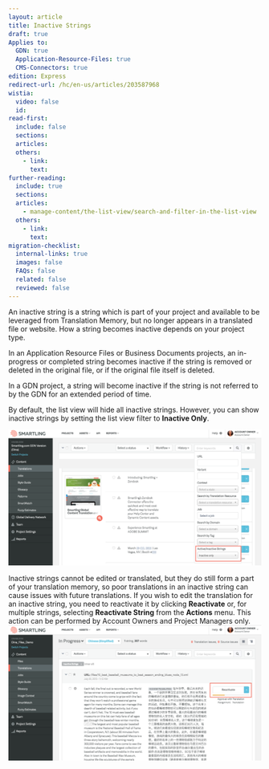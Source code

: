 ```yaml
---
layout: article
title: Inactive Strings
draft: true
Applies to:
  GDN: true
  Application-Resource-Files: true
  CMS-Connectors: true
edition: Express
redirect-url: /hc/en-us/articles/203587968
wistia:
  video: false
  id:
read-first:
  include: false
  sections:
  articles:
  others:
    - link:
      text:
further-reading:
  include: true
  sections:
  articles:
    - manage-content/the-list-view/search-and-filter-in-the-list-view
  others:
    - link:
      text:
migration-checklist:
  internal-links: true
  images: false
  FAQs: false
  related: false
  reviewed: false
---
```



An inactive string is a string which is part of your project and available to be leveraged from Translation Memory, but no longer appears in a translated file or website. How a string becomes inactive depends on your project type.

In an Application Resource Files or Business Documents projects, an in-progress or completed string becomes inactive if the string is removed or deleted in the original file, or if the original file itself is deleted.

In a GDN project, a string will become inactive if the string is not referred to by the GDN for an extended period of time.

By default, the list view will hide all inactive strings. However, you can show inactive strings by setting the list view filter to **Inactive Only**.

![](/uploads/versions/screenshot_6_21_16__1_36_pm---x----2560-1379x---.png)

Inactive strings cannot be edited or translated, but they do still form a part of your translation memory, so poor translations in an inactive string can cause issues with future translations. If you wish to edit the translation for an inactive string, you need to reactivate it by clicking **Reactivate** or, for multiple strings, selecting **Reactivate String** from the **Actions** menu. This action can be performed by Account Owners and Project Managers only.![](/uploads/versions/screenshot_6_21_16__1_45_pm---x----2560-1374x---.png)